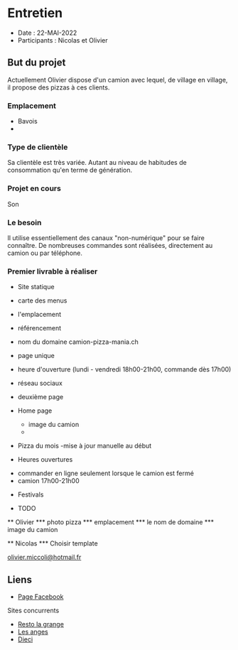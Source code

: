 # Entretien

* Date : 22-MAI-2022
* Participants : Nicolas et Olivier

## But du projet

Actuellement Olivier dispose d'un camion avec lequel, de village en village, il propose des pizzas à ces clients.

### Emplacement

* Bavois
* 

### Type de clientèle

Sa clientèle est très variée. Autant au niveau de habitudes de consommation qu'en terme de génération.

### Projet en cours

Son 

### Le besoin

Il utilise essentiellement des canaux "non-numérique" pour se faire connaître. De nombreuses commandes sont réalisées, directement au camion ou par téléphone.




### Premier livrable à réaliser

* Site statique
- carte des menus
- l'emplacement
- référencement
- nom du domaine camion-pizza-mania.ch
- page unique
- heure d'ouverture (lundi - vendredi 18h00-21h00, commande dès 17h00)
- réseau sociaux

- deuxième page

* Home page
  * image du camion
  * 


* Pizza du mois
-mise à jour manuelle au début


* Heures ouvertures

- commander en ligne seulement lorsque le camion est fermé
- camion 17h00-21h00


* Festivals

* TODO

** Olivier
*** photo pizza
*** emplacement
*** le nom de domaine
*** image du camion

** Nicolas
*** Choisir template

olivier.miccoli@hotmail.fr

## Liens

* [Page Facebook](https://fr-fr.facebook.com/pizzamania.ch/photos)

Sites concurrents

* [Resto la grange](https://www.resto-lagrange.ch/pizze-emporter/)
* [Les anges](https://pizza-des-anges.ch/traiteur/)
* [Dieci](https://www.dieci.ch/fr/)